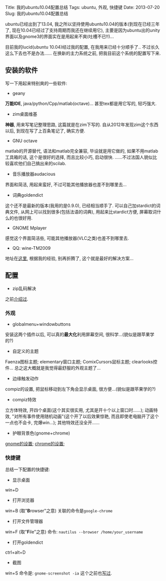 Title: 我的ubuntu10.04配置总结
Tags: ubuntu, 外观, 快捷键
Date: 2013-07-20
Slug: 我的ubuntu10.04配置总结
 
 

ubuntu已经出到了13.04, 我之所以坚持使用ubuntu10.04的版本(到现在已经三年了, 现在10.04已经过了支持周期而我还在继续用它), 主要是因为ubuntu出的unity界面以及gnome3的界面实在是用起来不爽(吐槽不已!!)... 

目前我的lucid(ubuntu 10.04)经过我的配置, 在我用来已经十分顺手了.. 不过长久这么下去也不是办法...... 在换新的主力系统之前, 把我目前这个系统的配置写下来.

安装的软件
-----
写一下用起来特别爽的一些软件: 


* geany

**万能IDE**, java/python/Cpp/matlab(octave)... 甚至tex都是用它写的, 轻巧强大. 


* zim桌面维基

**神器**, 用来写笔记整理思路, 这篇就是在zim下写的. 自从2012年发现zim这个东西以后, 到现在写了上百条笔记了, 确实方便.


* GNU octave

matlab的开源替代, 语法和matlab完全兼容, 毕设就是用它做的, 如果不用matlab工具箱的话, 这个是很好的选择, 而且比较小巧, 启动很快.
......不过法国人貌似比较喜欢他们自己搞出来的scilab.


* 音乐播放器audacious

界面和简洁, 用起来蛮好, 不过可能其他播放器也差不到哪里去...


* 词典goldendict

这个还不是最新的版本(我用的是0.9.0), 已经相当顺手了. 可以自己加stardict的词典文件, 从网上可以找到很多(包括法语的词典), 用起来比stardict方便, 屏幕取词什么的也很好用.


* GNOME Mplayer

感觉这个界面简洁些, 可能其他播放器(VLC之类)也差不到哪里去.


* QQ: wine-TM2009

地址在[这里](http://www.mintos.org/network/wineqq.html), 根据我的经验, 别再折腾了, 这个就是最好的解决方案...

配置
--

* zip乱码解决

之前[介绍过](http://x-wei.github.io/zip%E4%B9%B1%E7%A0%81%E8%A7%A3%E5%86%B3.html).

### 外观

* globalmenu+windowbuttons

安装这两个插件以后, 可以真的**最大化**利用屏幕空间, 很科学...(貌似是跟苹果学的?)


* 自定义的主题

Faenza图标主题; elementary窗口主题; ComixCursors鼠标主题; clearlooks控件...
总之这大概就是我觉得最舒服的外观主题了...


* 边缘触发动作

compiz的设置, 把鼠标移动到左下角会显示桌面, 很方便...(貌似是跟苹果学的?)


* compiz特效

立方体特效, 开四个桌面(这个其实很实用, 尤其是开十个以上窗口时......);
动画特效, "对所有事件使用随机动画"(这个开了以后效果惊艳, 而且即使老电脑开了这个一点也不会卡, 完爆win...);
其他特效还没全开...... 


* 护眼背景色(gnome+chrome)

[gnome的设置](http://x-wei.github.io/gnome-background.html);
[chrome的设置](http://x-wei.github.io/gnome-background.html);

### 快捷键
总结一下配置的快捷键: 

* 显示桌面

win+D

* 打开浏览器

win+B (取"**B**rowser"之意)
关联的命令是``google-chrome``

* 打开文件管理器

win+F (取"**F**ile"之意)
命令: ``nautilus --browser /home/your_username``

* 打开goldendict

ctrl+alt+D

* 截图

win+S
命令是: ``gnome-screenshot -ia``
这个之前也[写过](http://x-wei.github.io/scrshot-shortcut.html).

